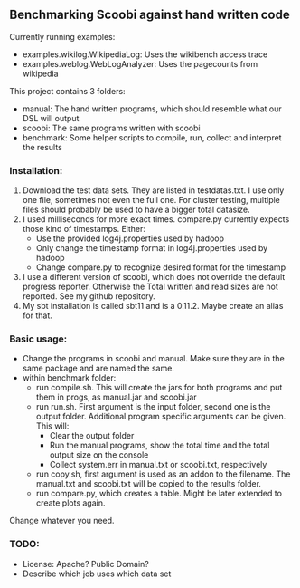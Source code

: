 Benchmarking Scoobi against hand written code
---
Currently running examples:

* examples.wikilog.WikipediaLog: Uses the wikibench access trace
* examples.weblog.WebLogAnalyzer: Uses the pagecounts from wikipedia

This project contains 3 folders:

 *    manual: The hand written programs, which should resemble what our DSL will output
 *    scoobi: The same programs written with scoobi
 *    benchmark: Some helper scripts to compile, run, collect and interpret the results

### Installation:

1. Download the test data sets. They are listed in testdatas.txt. I use only one file, sometimes not even the full one. For cluster testing, multiple files should probably be used to have a bigger total datasize.
2. I used milliseconds for more exact times. compare.py currently expects those kind of timestamps.
Either:
	- Use the provided log4j.properties used by hadoop
	- Only change the timestamp format in log4j.properties used by hadoop
	- Change compare.py to recognize desired format for the timestamp
3. I use a different version of scoobi, which does not override the default progress reporter. Otherwise the Total written and read sizes are not reported. See my github repository.
4. My sbt installation is called sbt11 and is a 0.11.2. Maybe create an alias for that.

### Basic usage:

- Change the programs in scoobi and manual. Make sure they are in the same package and are named the same.
- within benchmark folder:
	- run compile.sh. This will create the jars for both programs and put them in progs, as manual.jar and scoobi.jar
	- run run.sh. First argument is the input folder, second one is the output folder. Additional program specific arguments can be given. This will:
		- Clear the output folder
		- Run the manual programs, show the total time and the total output size on the console
		- Collect system.err in manual.txt or scoobi.txt, respectively
	- run copy.sh, first argument is used as an addon to the filename. The manual.txt and scoobi.txt will be copied to the results folder.
	- run compare.py, which creates a table. Might be later extended to create plots again.

Change whatever you need.

### TODO: 
- License: Apache? Public Domain?
- Describe which job uses which data set
